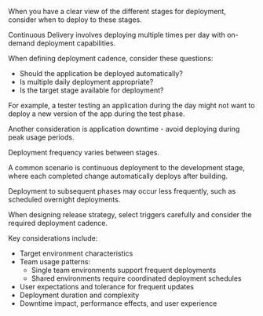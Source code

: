 When you have a clear view of the different stages for deployment, consider when to deploy to these stages.

Continuous Delivery involves deploying multiple times per day with on-demand deployment capabilities.

When defining deployment cadence, consider these questions:

- Should the application be deployed automatically?
- Is multiple daily deployment appropriate?
- Is the target stage available for deployment?

For example, a tester testing an application during the day might not want to deploy a new version of the app during the test phase.

Another consideration is application downtime - avoid deploying during peak usage periods.

Deployment frequency varies between stages.

A common scenario is continuous deployment to the development stage, where each completed change automatically deploys after building.

Deployment to subsequent phases may occur less frequently, such as scheduled overnight deployments.

When designing release strategy, select triggers carefully and consider the required deployment cadence.

Key considerations include:

- Target environment characteristics
- Team usage patterns:
  - Single team environments support frequent deployments
  - Shared environments require coordinated deployment schedules
- User expectations and tolerance for frequent updates
- Deployment duration and complexity
- Downtime impact, performance effects, and user experience
